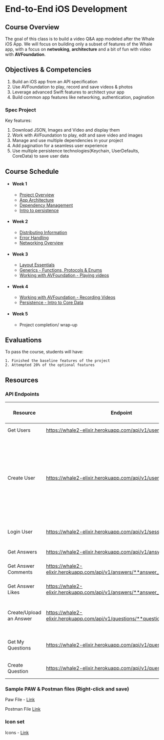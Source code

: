 # End-to-End iOS Development

## Course Overview

The goal of this class is to build a video Q&A app modeled after the Whale iOS App. We will focus on building only a subset of features of the Whale app, with a focus on **netwoking**, **architecture** and a bit of fun with video with **AVFoundation**. 

## Objectives & Competencies

1. Build an iOS app from an API specification
2. Use AVFoundation to play, record and save videos & photos
3. Leverage advanced Swift features to architect your app
4. Build common app features like networking, authentication, pagination

### Spec Project

Key features:
1. Download JSON, Images and Video and display them
2. Work with AVFoundation to play, edit and save video and images
3. Manage and use multiple dependencies in your project
4. Add pagination for a seamless user experience
5. Use multiple persistence technologies(Keychain, UserDefaults, CoreData) to save user data


## Course Schedule

- #### Week 1
    - [Project Overview](01-Assigned-Project)
    - [App Architecture](02-App-Architecture)
    - [Dependency Management](03-Dependency-Management)
    - [Intro to persistence](04-Intro-to-Persistence)
 
- #### Week 2
    - [Distributing Information](05-Distributing-Information)
    - [Error Handling](00-Error-Handling)
    - [Networking Overview](06-Networking-Overview)
    
- #### Week 3
    - [Layout Essentials](07-Layout-Essentials)
    - [Generics - Functions, Protocols & Enums](08-Generics)
    - [Working with AVFoundation - Playing videos](09-Working-with-AVFoundation-Playing-Videos/working-with-avfoundation-playing-videos.md)

- #### Week 4
    - [Working with AVFoundation - Recording Videos](10-Working-with-AVFoundation-Recording-Videos/avfoundation-recording-videos.md)
    - [Persistence - Intro to Core Data](11-Persistence-Intro-to-Core-Data)
    
- #### Week 5
    - Project completion/ wrap-up
 
 ## Evaluations
To pass the course, students will have:

    1. Finished the baseline features of the project
    2. Attempted 20% of the optional features


 ## Resources
 ### API Endpoints

| Resource                | Endpoint                                                                     | Request Type | URL Parameters                    | Body                                                                                                            | Body Type       | Needs Authorization Header | Description                                                                                                  |
|-------------------------|------------------------------------------------------------------------------|--------------|-----------------------------------|-----------------------------------------------------------------------------------------------------------------|-----------------|----------------------------|--------------------------------------------------------------------------------------------------------------|
| Get Users               | https://whale2-elixir.herokuapp.com/api/v1/users                             | GET          | per_page: Intpage: Int            | -                                                                                                               | JSON            | False                      | Fetches all Users                                                                                            |
| Create User             | https://whale2-elixir.herokuapp.com/api/v1/users                             | POST         | -                                 | email: String first_name: String last_name: String password: String username: String image_url: Optional - File | JSON/ Multipart | False                      | Creates a User. If the image_url is passed in with a file, the profile photo of the user is uploaded as well |
| Login User              | https://whale2-elixir.herokuapp.com/api/v1/sessions                          | POST         | email: String password: String | -                                                                                                               | -               | False                      | Login a User                                                                                                 |
| Get Answers             | https://whale2-elixir.herokuapp.com/api/v1/answers                           | GET          | per_page: Intpage: Int            | -                                                                                                               | -               | True                       | Fetches all Answers                                                                                          |
| Get Answer Comments     | https://whale2-elixir.herokuapp.com/api/v1/answers/**answer_id**/comments    | GET          | per_page: Intpage: Int            | -                                                                                                               | -               | True                       | Fetches all comments for an Answer                                                                           |
| Get Answer Likes        | https://whale2-elixir.herokuapp.com/api/v1/answers/**answer_id**/likes       | GET          | per_page: Intpage: Int            | -                                                                                                               | -               | True                       | Fetches all likes for an Answer                                                                              |
| Create/Upload an Answer | https://whale2-elixir.herokuapp.com/api/v1/questions/**question_id**/answers | POST         | -                                 | video: File thumbnail: File                                                                                     | Multipart       | True                       | Creates an Answer; uploads the answer video and thumbnail                                                    |
| Get My Questions        | https://whale2-elixir.herokuapp.com/api/v1/questions                         | GET          | per_page: Intpage: Int            | -                                                                                                               | -               | True                       | Fetches all questions for a logged in User                                                                   |
| Create Question         | https://whale2-elixir.herokuapp.com/api/v1/questions                         | POST         | -                                 | receiver_id: Intcontent: String                                                                                 | JSON            | True                       | Creates a question for a User(receiver)                                                                      |


### Sample PAW & Postman files (Right-click and save)
Paw File - [Link](Whale.paw)

Postman File [Link](Whale.postman_collection.json)

### Icon set
Icons - [Link](Icons.zip)